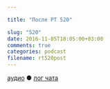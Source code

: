 ```yaml
---

title: "После РТ 520"

slug: "520"
date: 2016-11-05T18:05:00+03:00
comments: true
categories: podcast
filename: rt520post
---
```

[аудио](http://cdn.radio-t.com/rt520post.mp3) ● [лог чата](http://chat.radio-t.com/logs/radio-t-520.html)
<audio src="http://cdn.radio-t.com/rt520post.mp3" preload="none"/>

